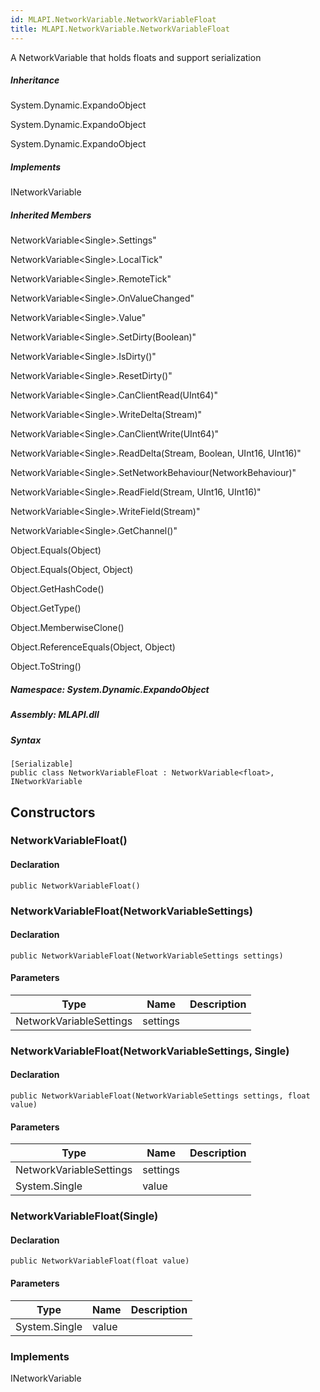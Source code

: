 ```yaml
---  
id: MLAPI.NetworkVariable.NetworkVariableFloat  
title: MLAPI.NetworkVariable.NetworkVariableFloat
---
```


<div class="markdown level0 summary">

A NetworkVariable that holds floats and support serialization

</div>

<div class="markdown level0 conceptual">

</div>

<div class="inheritance">

##### Inheritance

<div class="level0">

System.Dynamic.ExpandoObject

</div>

<div class="level1">

System.Dynamic.ExpandoObject

</div>

<div class="level2">

System.Dynamic.ExpandoObject

</div>

</div>

<div classs="implements">

##### Implements

<div>

INetworkVariable

</div>

</div>

<div class="inheritedMembers">

##### Inherited Members

<div>

NetworkVariable&lt;Single&gt;.Settings"

</div>

<div>

NetworkVariable&lt;Single&gt;.LocalTick"

</div>

<div>

NetworkVariable&lt;Single&gt;.RemoteTick"

</div>

<div>

NetworkVariable&lt;Single&gt;.OnValueChanged"

</div>

<div>

NetworkVariable&lt;Single&gt;.Value"

</div>

<div>

NetworkVariable&lt;Single&gt;.SetDirty(Boolean)"

</div>

<div>

NetworkVariable&lt;Single&gt;.IsDirty()"

</div>

<div>

NetworkVariable&lt;Single&gt;.ResetDirty()"

</div>

<div>

NetworkVariable&lt;Single&gt;.CanClientRead(UInt64)"

</div>

<div>

NetworkVariable&lt;Single&gt;.WriteDelta(Stream)"

</div>

<div>

NetworkVariable&lt;Single&gt;.CanClientWrite(UInt64)"

</div>

<div>

NetworkVariable&lt;Single&gt;.ReadDelta(Stream, Boolean, UInt16,
UInt16)"

</div>

<div>

NetworkVariable&lt;Single&gt;.SetNetworkBehaviour(NetworkBehaviour)"

</div>

<div>

NetworkVariable&lt;Single&gt;.ReadField(Stream, UInt16, UInt16)"

</div>

<div>

NetworkVariable&lt;Single&gt;.WriteField(Stream)"

</div>

<div>

NetworkVariable&lt;Single&gt;.GetChannel()"

</div>

<div>

Object.Equals(Object)

</div>

<div>

Object.Equals(Object, Object)

</div>

<div>

Object.GetHashCode()

</div>

<div>

Object.GetType()

</div>

<div>

Object.MemberwiseClone()

</div>

<div>

Object.ReferenceEquals(Object, Object)

</div>

<div>

Object.ToString()

</div>

</div>

##### **Namespace**: System.Dynamic.ExpandoObject

##### **Assembly**: MLAPI.dll

##### Syntax

    [Serializable]
    public class NetworkVariableFloat : NetworkVariable<float>, INetworkVariable

## Constructors 

### NetworkVariableFloat()

<div class="markdown level1 summary">

</div>

<div class="markdown level1 conceptual">

</div>

#### Declaration

    public NetworkVariableFloat()

### NetworkVariableFloat(NetworkVariableSettings)

<div class="markdown level1 summary">

</div>

<div class="markdown level1 conceptual">

</div>

#### Declaration

    public NetworkVariableFloat(NetworkVariableSettings settings)

#### Parameters

| Type                    | Name     | Description |
|-------------------------|----------|-------------|
| NetworkVariableSettings | settings |             |

### NetworkVariableFloat(NetworkVariableSettings, Single)

<div class="markdown level1 summary">

</div>

<div class="markdown level1 conceptual">

</div>

#### Declaration

    public NetworkVariableFloat(NetworkVariableSettings settings, float value)

#### Parameters

| Type                    | Name     | Description |
|-------------------------|----------|-------------|
| NetworkVariableSettings | settings |             |
| System.Single           | value    |             |

### NetworkVariableFloat(Single)

<div class="markdown level1 summary">

</div>

<div class="markdown level1 conceptual">

</div>

#### Declaration

    public NetworkVariableFloat(float value)

#### Parameters

| Type          | Name  | Description |
|---------------|-------|-------------|
| System.Single | value |             |

### Implements

<div>

INetworkVariable

</div>
